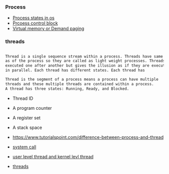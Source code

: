 ### __Process__

- [Process states in os](https://www.gatevidyalay.com/process-states-in-operating-system/)
- [Prcoess control block](https://www.gatevidyalay.com/process-control-block-process-attributes/)
- [Virtual memory or Demand paging](https://www.geeksforgeeks.org/virtual-memory-in-operating-system/)


### __threads__

```md

Thread is a single sequence stream within a process. Threads have same properties
as of the process so they are called as light weight processes. Threads are
executed one after another but gives the illusion as if they are executing
in parallel. Each thread has different states. Each thread has  

Thread is the segment of a process means a process can have multiple
threads and these multiple threads are contained within a process.
A thread has three states: Running, Ready, and Blocked.
```
- Thread ID
- A program counter 
- A register set 
- A stack space 

- https://www.tutorialspoint.com/difference-between-process-and-thread 
- [system call](https://www.geeksforgeeks.org/introduction-of-system-call/)
- [user level thread and kernel levl thread](https://www.geeksforgeeks.org/threads-and-its-types-in-operating-system/)
- [threads](https://www.youtube.com/watch?v=LOfGJcVnvAk)

```




